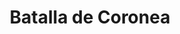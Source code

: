 ﻿---
title: "Batalla de Coronea"
permalink: periodes_189.html
layout: periode
dataInici: -394
sidebar: periodes
pares:
  - id: 187
    title: "Guerra de Corinto"
    dataInici: "(-395)"
    dataFi: "(-386)"

fills:
jocsPrincipals:
jocsEscenaris:
jocsEpoca:
  - title: "Lost Battles"
    bggId: 83325
    escenari: "2nd Coronea"

  - title: "Hoplite"
    bggId: 145975
    escenari: "Coronea"

  - title: "The Glory that was Greece: Volume II: This is Sparta"
    bggId: 42700
    escenari: "Coronea"
    dataInici: 
    dataFi: 

jocsEpocaEscenaris:
---
